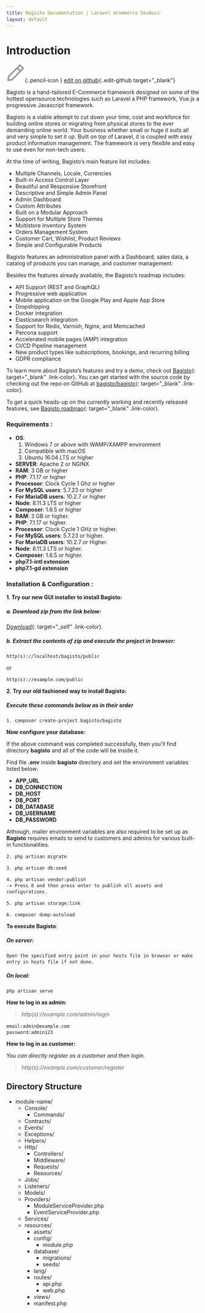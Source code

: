 ```yaml
---
title: Bagisto Documentation | Laravel eCommerce DevDocs
layout: default
---
```


# Introduction <a id="bagisto"></a>

![](assets/images/icons/Icon-Pencil-Large.svg){:.pencil-icon }
[edit on github](https://github.com/bagisto/bagisto-docs/blob/master/index.md){:.edit-github target="\_blank"}

Bagisto is a hand-tailored E-Commerce framework designed on some of the hottest opensource technologies such as Laravel a PHP framework, Vue.js a progressive Javascript framework.

Bagisto is a viable attempt to cut down your time, cost and workforce for building online stores or migrating from physical stores to the ever demanding online world. Your business whether small or huge it suits all and very simple to set it up. Built on top of Laravel, it is coupled with easy product information management. The framework is very flexible and easy to use even for non-tech users.

At the time of writing, Bagisto’s main feature list includes:

- Multiple Channels, Locale, Currencies
- Built-in Access Control Layer
- Beautiful and Responsive Storefront
- Descriptive and Simple Admin Panel
- Admin Dashboard
- Custom Attributes
- Built on a Modular Approach
- Support for Multiple Store Themes
- Multistore Inventory System
- Orders Management System
- Customer Cart, Wishlist, Product Reviews
- Simple and Configurable Products

Bagisto features an administration panel with a Dashboard, sales data, a catalog of products you can manage, and customer management:

Besides the features already available, the Bagisto’s roadmap includes:

- API Support (REST and GraphQL)
- Progressive web application
- Mobile application on the Google Play and Apple App Store
- Dropshipping
- Docker integration
- Elasticsearch integration
- Support for Redis, Varnish, Nginx, and Memcached
- Percona support
- Accelerated mobile pages (AMP) integration
- CI/CD Pipeline management
- New product types like subscriptions, bookings, and recurring billing
- GDPR compliance

To learn more about Bagisto’s features and try a demo, check out [Bagisto](https://bagisto.com){: target="\_blank" .link-color}. You can get started with the source code by checking out the repo on GitHub at [bagisto/bagisto](https://github.com/bagisto/bagisto){: target="\_blank" .link-color}.

To get a quick heads-up on the currently working and recently released features, see [Bagisto roadmap](https://bagisto.com/roadmap/){: target="\_blank" .link-color}. 

### Requirements <a id="requirements"></a>:

- **OS**:
  1. Windows 7 or above with WAMP/XAMPP environment
  2. Compatible with macOS
  3. Ubuntu 16.04 LTS or higher
- **SERVER**: Apache 2 or NGINX
- **RAM**: 3 GB or higher
- **PHP**: 7.1.17 or higher
- **Processor**: Clock Cycle 1 Ghz or higher
- **For MySQL users**: 5.7.23 or higher
- **For MariaDB users**: 10.2.7 or higher
- **Node**: 8.11.3 LTS or higher
- **Composer**: 1.6.5 or higher
- **RAM**: 3 GB or higher.
- **PHP**: 7.1.17 or higher.
- **Processor**: Clock Cycle 1 GHz or higher.
- **For MySQL users**: 5.7.23 or higher.
- **For MariaDB users**: 10.2.7 or Higher.
- **Node**: 8.11.3 LTS or higher.
- **Composer**: 1.6.5 or higher.
- **php7.1-intl extension**
- **php7.1-gd extension**

### Installation & Configuration <a id="installation"></a>:

**1. Try our new GUI installer to install Bagisto:**

##### a. Download zip from the link below:

[Download](https://bagisto.com/en/download/){: target="\_self" .link-color}.

##### b. Extract the contents of zip and execute the project in browser:

```
http(s)://localhost/bagisto/public
```

or

```
http(s)://example.com/public
```

**2. Try our old fashioned way to install Bagisto:**

##### Execute these commands below as in their order

```
1. composer create-project bagisto/bagisto
```

**Now configure your database:**

If the above command was completed successfully, then you'll find directory **bagisto** and all of the code will be inside it.

Find file **.env** inside **bagisto** directory and set the environment variables listed below:

- **APP_URL**
- **DB_CONNECTION**
- **DB_HOST**
- **DB_PORT**
- **DB_DATABASE**
- **DB_USERNAME**
- **DB_PASSWORD**

Although, mailer environment variables are also required to be set up as **Bagisto** requires emails to send to customers and admins for various built-in functionalities.

```
2. php artisan migrate
```

```
3. php artisan db:seed
```

```
4. php artisan vendor:publish
-> Press 0 and then press enter to publish all assets and configurations.
```

```
5. php artisan storage:link
```

```
6. composer dump-autoload
```

**To execute Bagisto**:

##### On server:

```
Open the specified entry point in your hosts file in browser or make entry in hosts file if not done.
```

##### On local:

```
php artisan serve
```

**How to log in as admin:**

> _http(s)://example.com/admin/login_

```
email:admin@example.com
password:admin123
```

**How to log in as customer:**

_You can directly register as a customer and then login._

> _http(s)://example.com/customer/register_

## Directory Structure <a id="directory_structure"></a>

- module-name/
  - Console/
    - Commands/
  - Contracts/
  - Events/
  - Exceptions/
  - Helpers/
  - Http/
    - Controllers/
    - Middleware/
    - Requests/
    - Resources/
  - Jobs/
  - Listeners/
  - Models/
  - Providers/
    - ModuleServiceProvider.php
    - EventServiceProvider.php
  - Services/
  - resources/
    - assets/
    - config/
      - module.php
    - database/
      - migrations/
      - seeds/
    - lang/
    - routes/
      - api.php
      - web.php
    - views/
    - manifest.php
